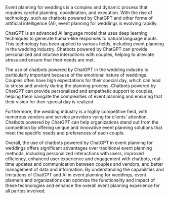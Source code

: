 
Event planning for weddings is a complex and dynamic process that requires careful planning, coordination, and execution. With the rise of technology, such as chatbots powered by ChatGPT and other forms of artificial intelligence (AI), event planning for weddings is evolving rapidly.

ChatGPT is an advanced AI language model that uses deep learning techniques to generate human-like responses to natural language inputs. This technology has been applied to various fields, including event planning in the wedding industry. Chatbots powered by ChatGPT can provide personalized and intuitive interactions with couples, helping to alleviate stress and ensure that their needs are met.

The use of chatbots powered by ChatGPT in the wedding industry is particularly important because of the emotional nature of weddings. Couples often have high expectations for their special day, which can lead to stress and anxiety during the planning process. Chatbots powered by ChatGPT can provide personalized and empathetic support to couples, helping them navigate the complexities of event planning and ensuring that their vision for their special day is realized.

Furthermore, the wedding industry is a highly competitive field, with numerous vendors and service providers vying for clients' attention. Chatbots powered by ChatGPT can help organizations stand out from the competition by offering unique and innovative event planning solutions that meet the specific needs and preferences of each couple.

Overall, the use of chatbots powered by ChatGPT in event planning for weddings offers significant advantages over traditional event planning methods, including personalized interactions with users, improved efficiency, enhanced user experience and engagement with chatbots, real-time updates and communication between couples and vendors, and better management of data and information. By understanding the capabilities and limitations of ChatGPT and AI in event planning for weddings, event planners and organizations can optimize the functionality and impact of these technologies and enhance the overall event planning experience for all parties involved.
